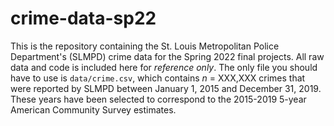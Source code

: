 # crime-data-sp22

This is the repository containing the St. Louis Metropolitan Police Department's (SLMPD) crime data for the Spring 2022 final projects. All raw data and code is included here for *reference only*. The only file you should have to use is `data/crime.csv`, which contains *n* = XXX,XXX crimes that were reported by SLMPD between January 1, 2015 and December 31, 2019. These years have been selected to correspond to the 2015-2019 5-year American Community Survey estimates.
